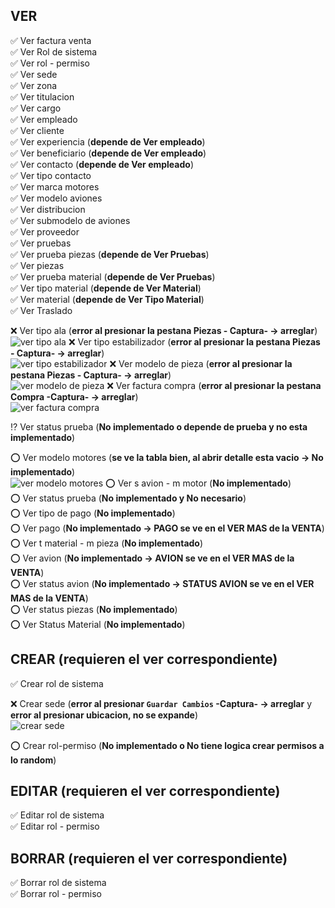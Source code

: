 ## VER

:white_check_mark: Ver factura venta <br>
:white_check_mark: Ver Rol de sistema <br>
:white_check_mark: Ver rol - permiso<br>
:white_check_mark: Ver sede <br>
:white_check_mark: Ver zona <br>
:white_check_mark: Ver titulacion <br>
:white_check_mark: Ver cargo <br>
:white_check_mark: Ver empleado <br>
:white_check_mark: Ver cliente <br>
:white_check_mark: Ver experiencia (**depende de Ver empleado**)<br>
:white_check_mark: Ver beneficiario (**depende de Ver empleado**)<br>
:white_check_mark: Ver contacto (**depende de Ver empleado**)<br>
:white_check_mark: Ver tipo contacto<br>
:white_check_mark: Ver marca motores<br>
:white_check_mark: Ver modelo aviones<br>
:white_check_mark: Ver distribucion<br>
:white_check_mark: Ver submodelo de aviones<br>
:white_check_mark: Ver proveedor<br>
:white_check_mark: Ver pruebas<br>
:white_check_mark: Ver prueba piezas (**depende de Ver Pruebas**)<br>
:white_check_mark: Ver piezas<br>
:white_check_mark: Ver prueba material (**depende de Ver Pruebas**)<br>
:white_check_mark: Ver tipo material (**depende de Ver Material**)<br>
:white_check_mark: Ver material (**depende de Ver Tipo Material**)<br>
:white_check_mark: Ver Traslado<br>


:x: Ver tipo ala (**error al presionar la pestana Piezas - Captura- -> arreglar**) <br>
![ver tipo ala](https://image.prntscr.com/image/LVzIIwy3QNyFEUY2yWrpsA.png)
:x: Ver tipo estabilizador (**error al presionar la pestana Piezas - Captura- -> arreglar**) <br>
![ver tipo estabilizador](https://image.prntscr.com/image/sV4zj_wLRfO8o9pArIy-WQ.png)
:x: Ver modelo de pieza (**error al presionar la pestana Piezas - Captura- -> arreglar**) <br>
![ver modelo de pieza](https://image.prntscr.com/image/Y65sPrOtSJ_1c1-IDUECag.png)
:x: Ver factura compra (**error al presionar la pestana Compra -Captura- -> arreglar**) <br>
![ver factura compra](https://image.prntscr.com/image/79mhcOiJQqOydu-YQaQQJA.png)



:interrobang: Ver status prueba (**No implementado o depende de prueba y no esta implementado**)<br>

:o: Ver modelo motores (**se ve la tabla bien, al abrir detalle esta vacio -> No implementado**)<br>
![ver modelo motores](https://image.prntscr.com/image/epUE871iRWWTjgMkMnLg8g.png)
:o: Ver s avion - m motor (**No implementado**)<br>
:o: Ver status prueba (**No implementado y No necesario**)<br>
:o: Ver tipo de pago (**No implementado**)<br>
:o: Ver pago (**No implementado -> PAGO se ve en el VER MAS de la VENTA**)<br>
:o: Ver t material - m pieza (**No implementado**)<br>
:o: Ver avion (**No implementado -> AVION se ve en el VER MAS de la VENTA**)<br>
:o: Ver status avion (**No implementado -> STATUS AVION se ve en el VER MAS de la VENTA**)<br>
:o: Ver status piezas (**No implementado**)<br>
:o: Ver Status Material (**No implementado**)<br>

## CREAR (requieren el ver correspondiente)

:white_check_mark: Crear rol de sistema<br>

:x: Crear sede (**error al presionar `Guardar Cambios` -Captura- -> arreglar** y **error al presionar ubicacion, no se expande**) <br>
![crear sede](https://image.prntscr.com/image/pFBxJsU1R4qoiKCfZtMOMg.png)

:o: Crear rol-permiso (**No implementado o No tiene logica crear permisos a lo random**)<br>

## EDITAR (requieren el ver correspondiente)

:white_check_mark: Editar rol de sistema<br>
:white_check_mark: Editar rol - permiso<br>

## BORRAR (requieren el ver correspondiente)

:white_check_mark: Borrar rol de sistema<br>
:white_check_mark: Borrar rol - permiso<br>
